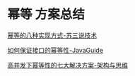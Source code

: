 # 幂等 方案总结

[幂等的八种实现方式-苏三说技术](https://mp.weixin.qq.com/s/adRe5OuDhMndPltzgP73hg)

[如何保证接口的幂等性-JavaGuide](https://mp.weixin.qq.com/s/tL0fnUR3BNBjP8Qw2pldVg)

[高并发下幂等性的七大解决方案-架构与思维](https://mp.weixin.qq.com/s/DRIowcqgJmLSIYP1fBJmqg)